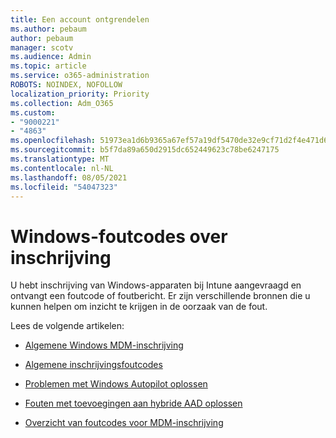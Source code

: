 ```yaml
---
title: Een account ontgrendelen
ms.author: pebaum
author: pebaum
manager: scotv
ms.audience: Admin
ms.topic: article
ms.service: o365-administration
ROBOTS: NOINDEX, NOFOLLOW
localization_priority: Priority
ms.collection: Adm_O365
ms.custom:
- "9000221"
- "4863"
ms.openlocfilehash: 51973ea1d6b9365a67ef57a19df5470de32e9cf71d2f4e471d69e7fa2caa44a9
ms.sourcegitcommit: b5f7da89a650d2915dc652449623c78be6247175
ms.translationtype: MT
ms.contentlocale: nl-NL
ms.lasthandoff: 08/05/2021
ms.locfileid: "54047323"
---
```

# <a name="windows-enrolment-error-codes"></a>Windows-foutcodes over inschrijving

U hebt inschrijving van Windows-apparaten bij Intune aangevraagd en ontvangt een foutcode of foutbericht. Er zijn verschillende bronnen die u kunnen helpen om inzicht te krijgen in de oorzaak van de fout.
 
Lees de volgende artikelen:

- [Algemene Windows MDM-inschrijving](https://docs.microsoft.com/mem/intune/enrollment/troubleshoot-windows-enrollment-errors)

- [Algemene inschrijvingsfoutcodes](https://docs.microsoft.com/mem/intune/enrollment/troubleshoot-device-enrollment-in-intune#general-enrollment-error-codes)

- [Problemen met Windows Autopilot oplossen](https://docs.microsoft.com/windows/deployment/windows-autopilot/troubleshooting)

- [Fouten met toevoegingen aan hybride AAD oplossen](https://docs.microsoft.com/azure/active-directory/devices/troubleshoot-hybrid-join-windows-current)

- [Overzicht van foutcodes voor MDM-inschrijving](https://docs.microsoft.com/windows/win32/mdmreg/mdm-registration-constants)

